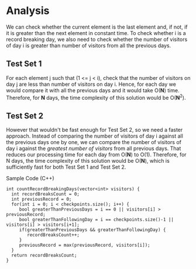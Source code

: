 # Analysis

We can check whether the current element is the last element and, if not, if it is greater than the next element in constant time. To check whether i is a record breaking day, we also need to check whether the number of visitors of day i is greater than number of visitors from all the previous days.

## Test Set 1

For each element j such that (1 <= j < i), check that the number of visitors on day j are less than number of visitors on day i. Hence, for each day we would compare it with all the previous days and it would take O(**N**) time. Therefore, for **N** days, the time complexity of this solution would be O(**N**<sup>2</sup>).

## Test Set 2

However that wouldn't be fast enough for Test Set 2, so we need a faster approach. Instead of comparing the number of visitors of day i against all the previous days one by one, we can compare the number of visitors of day i against the _greatest number of visitors_ from all previous days. That reduces our processing time for each day from O(**N**) to O(1). Therefore, for N days, the time complexity of this solution would be O(**N**), which is sufficiently fast for both Test Set 1 and Test Set 2.

Sample Code (C++)

```
int countRecordBreakingDays(vector<int> visitors) {
  int recordBreaksCount = 0;
  int previousRecord = 0;
  for(int i = 0; i < checkpoints.size(); i++) {
     bool greaterThanPreviousDays = i == 0 || visitors[i] > previousRecord;
     bool greaterThanFollowingDay = i == checkpoints.size()-1 || visitors[i] > visitors[i+1];
     if(greaterThanPreviousDays && greaterThanFollowingDay) {
        recordBreaksCount++;
     }
     previousRecord = max(previousRecord, visitors[i]);
  }
  return recordBreaksCount;
}
```
